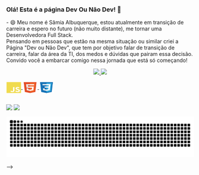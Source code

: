 ### Olá! Esta é a página Dev Ou Não Dev! 👋


 <p> - 😄  Meu nome é Sâmia Albuquerque, estou atualmente em transição de carreira e espero no futuro (não muito distante), me tornar uma Desenvolvedora Full Stack. <br>Pensando em pessoas que estão na mesma situação ou similar criei a Página "Dev ou Não Dev", que tem por objetivo falar de transição de carreira, falar da área da TI, dos medos e dúvidas que pairam essa decisão. <br>
Convido você a embarcar comigo nessa jornada que está só começando!
  
  </p>

<div align="center">
  <a href="https://github.com/devOuNaoDev">
  <img height="160em" src="https://github-readme-stats.vercel.app/api?username=devOuNaoDev&show_icons=true&theme=great-gatsby&include_all_commits=true&count_private=true"/>
  <img height="160em" src="https://github-readme-stats.vercel.app/api/top-langs/?username=devOuNaoDev&layout=compact&langs_count=7&theme=great-gatsby"/>
</div>
  <div style="display: inline_block"><br>
  <img align="center" alt="Rafa-Js" height="30" width="40" src="https://raw.githubusercontent.com/devicons/devicon/master/icons/javascript/javascript-plain.svg">
  <img align="center" alt="Rafa-HTML" height="30" width="40" src="https://raw.githubusercontent.com/devicons/devicon/master/icons/html5/html5-original.svg">
  <img align="center" alt="Rafa-CSS" height="30" width="40" src="https://raw.githubusercontent.com/devicons/devicon/master/icons/css3/css3-original.svg">
</div>
  
  ##
 
<div> 
   <a href="https://www.instagram.com/devounaodev" target="_blank"><img src="https://img.shields.io/badge/-Instagram-%23E4405F?style=for-the-badge&logo=instagram&logoColor=white" target="_blank"></a>
   <a href = "mailto:devounaodev.01@gmail.com"><img src="https://img.shields.io/badge/-Gmail-%23333?style=for-the-badge&logo=gmail&logoColor=white" target="_blank"></a>
 
 
  ![Snake animation](https://github.com/devOuNaoDev/devOuNaoDev/blob/output/github-contribution-grid-snake.svg)
 
</div>

-->

